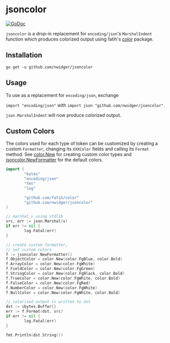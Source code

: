 jsoncolor
=========

[![GoDoc](https://godoc.org/github.com/nwidger/jsoncolor?status.svg)](https://godoc.org/github.com/nwidger/jsoncolor)

`jsoncolor` is a drop-in replacement for `encoding/json`'s
`MarshalIndent` function which produces colorized output using fatih's
[color](https://github.com/fatih/color) package.

## Installation

```
go get -u github.com/nwidger/jsoncolor
```

## Usage

To use as a replacement for `encoding/json`, exchange

`import "encoding/json"` with `import json "github.com/nwidger/jsoncolor"`.

`json.MarshalIndent` will now produce colorized output.

## Custom Colors

The colors used for each type of token can be customized by creating a
custom `Formatter`, changing its `XXXColor` fields and calling its
`Format` method.  See
[color.New](https://godoc.org/github.com/fatih/color#New) for creating
custom color types and
[jsoncolor.NewFormatter](https://godoc.org/github.com/nwidger/jsoncolor#NewFormatter)
for the default colors.

``` go
import (
        "bytes"
		"encoding/json"
		"fmt"
		"log"

        "github.com/fatih/color"
        "github.com/nwidger/jsoncolor"
)

// marshal v using stdlib
src, err := json.Marshal(v)
if err != nil {
        log.Fatal(err)
}

// create custom formatter,
// set custom colors
f := jsoncolor.NewFormatter()
f.ObjectColor = color.New(color.FgBlue, color.Bold)
f.ArrayColor = color.New(color.FgWhite)
f.FieldColor = color.New(color.FgGreen)
f.StringColor = color.New(color.FgBlack, color.Bold)
f.TrueColor = color.New(color.FgWhite, color.Bold)
f.FalseColor = color.New(color.FgRed)
f.NumberColor = color.New(color.FgWhite)
f.NullColor = color.New(color.FgWhite, color.Bold)

// colorized output is written to dst
dst := &bytes.Buffer{}
err := f.Format(dst, src)
if err != nil {
        log.Fatal(err)
}

fmt.Println(dst.String())
```
